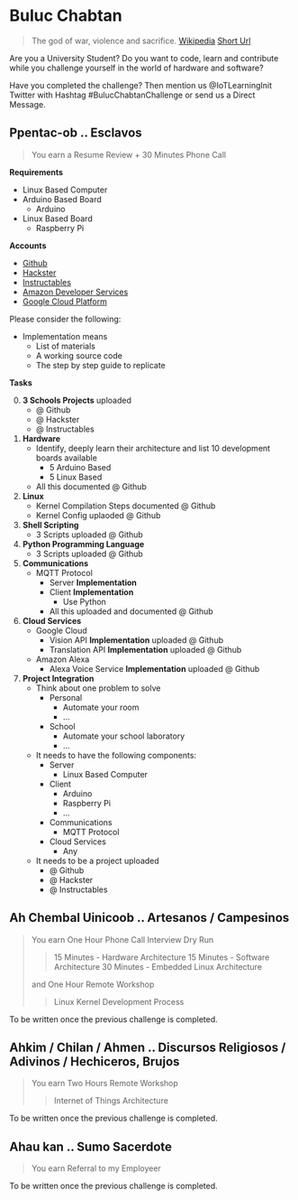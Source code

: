 # Buluc Chabtan

> The god of war, violence and sacrifice. [Wikipedia](https://en.wikipedia.org/wiki/List_of_Maya_gods_and_supernatural_beings) [Short Url](https://goo.gl/EaHYCN)

Are you a University Student? Do you want to code, learn and contribute while you challenge yourself in the world of hardware and software?

Have you completed the challenge? Then mention us @IoTLearningInit Twitter with Hashtag #BulucChabtanChallenge or send us a Direct Message.

## Ppentac-ob .. Esclavos

> You earn a Resume Review + 30 Minutes Phone Call

__Requirements__

- Linux Based Computer
- Arduino Based Board
  - Arduino
- Linux Based Board
  - Raspberry Pi

__Accounts__

- [Github](https://github.com/)
- [Hackster](https://www.hackster.io/)
- [Instructables](http://www.instructables.com/)
- [Amazon Developer Services](https://developer.amazon.com/)
- [Google Cloud Platform](https://cloud.google.com/)

Please consider the following:

- Implementation means
  - List of materials
  - A working source code
  - The step by step guide to replicate

__Tasks__

0. __3 Schools Projects__ uploaded
   - @ Github
   - @ Hackster
   - @ Instructables
1. __Hardware__
   - Identify, deeply learn their architecture and list 10 development boards available
     - 5 Arduino Based
     - 5 Linux Based
   - All this documented @ Github
2. __Linux__
   - Kernel Compilation Steps documented @ Github
   - Kernel Config uplaoded @ Github
3. __Shell Scripting__
   - 3 Scripts uploaded @ Github
4. __Python Programming Language__
   - 3 Scripts uploaded @ Github
5. __Communications__
   - MQTT Protocol
     - Server __Implementation__
     - Client __Implementation__
       - Use Python
     - All this uploaded and documented @ Github
6. __Cloud Services__
   - Google Cloud
     - Vision API __Implementation__ uploaded @ Github
     - Translation API __Implementation__ uploaded @ Github
   - Amazon Alexa
     - Alexa Voice Service __Implementation__ uploaded @ Github
7. __Project Integration__
   - Think about one problem to solve
     - Personal
       - Automate your room
       - ...
     - School
       - Automate your school laboratory
       - ...
   - It needs to have the following components:
     - Server
       - Linux Based Computer
     - Client
       - Arduino
       - Raspberry Pi
       - ...
     - Communications
       - MQTT Protocol
     - Cloud Services
       - Any
   - It needs to be a project uploaded
     - @ Github
     - @ Hackster
     - @ Instructables

## Ah Chembal Uinicoob .. Artesanos / Campesinos

> You earn One Hour Phone Call Interview Dry Run
> > 15 Minutes - Hardware Architecture
> > 15 Minutes - Software Architecture
> > 30 Minutes - Embedded Linux Architecture
>
> and One Hour Remote Workshop
> > Linux Kernel Development Process

To be written once the previous challenge is completed.

## Ahkim / Chilan / Ahmen .. Discursos Religiosos / Adivinos / Hechiceros, Brujos

> You earn Two Hours Remote Workshop
> >  Internet of Things Architecture

To be written once the previous challenge is completed.

## Ahau kan .. Sumo Sacerdote

> You earn Referral to my Employeer

To be written once the previous challenge is completed.
